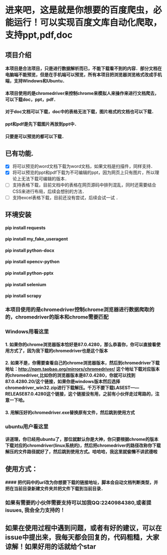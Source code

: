 # 进来吧，这是就是你想要的百度爬虫，必能运行！可以实现百度文库自动化爬取，支持ppt,pdf,doc
## 项目介绍
#### 本项目是合法项目，只是进行数据解析而已，不能下载看不到的内容．部分文档在电脑端不能预览，但是在手机端可以预览，所有本项目把浏览器浏览格式改成手机端，支持Windows和Ubuntu．
####  本项目使用的是chromedriver来控制chrome来模拟人来操作来进行文档爬去，可以下载doc，ppt，pdf．
####  对于doc文档可以下载，doc中的表格无法下载，图片格式的文档也可以下载．
####  ppt和pdf是先下载图片再放到ppt中．
####  只要是可以预览的都可以下载．
## 已有功能.
* [x] 将可以预览的word文档下载为word文档，如果文档是扫描件，同样支持．
* [x] 将可以预览的ppt和pdf下载为不可编辑的ppt，因为网页上只有图片，所以理论上无法下载可编辑的版本．
* [ ] 支持表格下载，目前文档中的表格在网页源码中排列混乱，同时还需要结合CSS来进行布局，后续会想别的方法．
* [ ] 支持excel表格下载，目前还没有尝试，后续会试一试 ．
## 环境安装
#### pip install requests
#### pip install my_fake_useragent
#### pip install python-docx
#### pip install opencv-python
#### pip install python-pptx
#### pip install selenium
#### pip install scrapy

### 本项目使用的是chromedriver控制chrome浏览器进行数据爬取的的，chromedriver的版本和chrome需要匹配
### Windows用看这里
#### 1. 如果你的chrome浏览器版本恰好是87.0.4280，那么恭喜你，你可以直接看使用方式了，因为我下载的chromedriver也是这个版本
#### 2. 如果不是，你需要查看自己的chrome浏览器版本，然后到chromedriver下载地址：http://npm.taobao.org/mirrors/chromedriver/ 这个地址下载对应版本的chromedriver,比如你的浏览器版本是87.0.4280，你就可以找到87.0.4280.20/这个链接，如果你是windows版本然后选择chromedriver_win32.zip进行下载解压。千万不要下载LASEST——RELEASE87.0.4280这个链接，这个链接没有用，之前有小伙伴走过弯路的，注意一下哈。
#### 3. 用解压好的chromedriver.exe替换原有文件，然后跳到使用方式
### ubuntu用户看这里
#### 讲道理，你已经用ubuntu了，那位就默认你是大神，你只要根据chrome的版本下载对应的chromdriver(linux系统的)，然后把chromedriver的路径改称你下载解压的文件路径就好了，然后跳到使用方式。哈哈哈，我这里就偷懒不讲武德啦
## 使用方式：
#### #### 把代码中的url改为你想要下载的链接地址，脚本会自动文档判断类型，并把在当前目录新建文件夹并把文件下载到当前目录．
### 如果有需要的小伙伴需要支持可以加我QQ:2240984380,或者提isuues, 我会全力支持的！
## 如果在使用过程中遇到问题，或者有好的建议，可以在issue中提出来，我每天都会回复的，代码粗糙，大家谅解！如果好用的话就给个star
